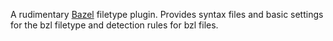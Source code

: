 A rudimentary [Bazel](http://bazel.io) filetype plugin. Provides syntax files
and basic settings for the bzl filetype and detection rules for bzl files.

